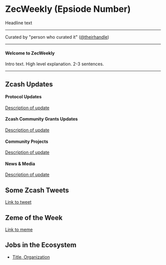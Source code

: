 # ZecWeekly (Epsiode Number)

Headline text

---

Curated by "person who curated it" ([@theirhandle](https://twitter.com))

---

#### Welcome to ZecWeekly

Intro text. High level explanation. 2-3 sentences.

---

## Zcash Updates

#### Protocol Updates

[Description of update](zechub.xyz)

#### Zcash Community Grants Updates

[Description of update](zechub.xyz)

#### Community Projects

[Description of update](zechub.xyz)

#### News & Media

[Description of update](zechub.xyz)

## Some Zcash Tweets

[Link to tweet](zechub.xyz)

## Zeme of the Week

[Link to meme](zechub.xyz)

## Jobs in the Ecosystem

- [Title, Organization](https://zfnd.org/careers/)
